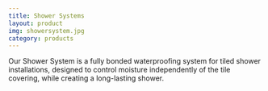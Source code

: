 ```yaml
---
title: Shower Systems
layout: product
img: showersystem.jpg
category: products
---
```


Our Shower System is a fully bonded waterproofing system for tiled shower installations, designed to control moisture independently of the tile covering, while creating a long-lasting shower.
